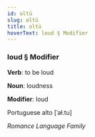```yaml
---
id: oltü
slug: oltü
title: oltü
hoverText: loud § Modifier
---
```


### loud § Modifier

**Verb**: to be loud

**Noun**: loudness

**Modifier**: loud

Portuguese alto [ˈaɫ.tu]

*Romance Language Family*